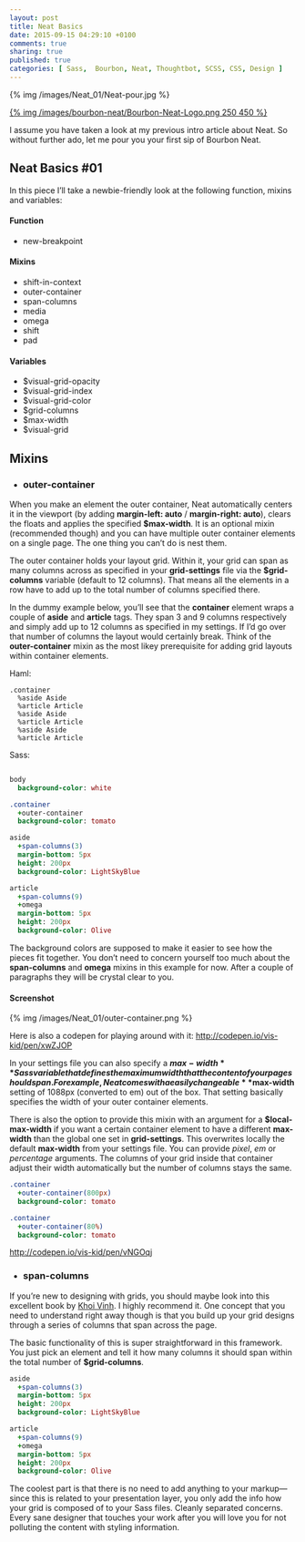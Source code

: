 ```yaml
---
layout: post
title: Neat Basics
date: 2015-09-15 04:29:10 +0100
comments: true
sharing: true
published: true 
categories: [ Sass,  Bourbon, Neat, Thoughtbot, SCSS, CSS, Design ]
---
```


{% img /images/Neat_01/Neat-pour.jpg %}

[{% img /images/bourbon-neat/Bourbon-Neat-Logo.png  250 450 %}](http://neat.bourbon.io/)

I assume you have taken a look at my previous intro article about Neat. So without further ado, let me pour you your first sip of Bourbon Neat. 

## Neat Basics #01

In this piece I’ll take a newbie-friendly look at the following function, mixins and variables:

#### Function
+ new-breakpoint

#### Mixins

+ shift-in-context
+ outer-container
+ span-columns
+ media
+ omega
+ shift
+ pad

#### Variables

+ $visual-grid-opacity
+ $visual-grid-index
+ $visual-grid-color
+ $grid-columns
+ $max-width
+ $visual-grid

## Mixins

+ ### outer-container

When you make an element the outer container, Neat automatically centers it in the viewport (by adding **margin-left: auto** / **margin-right: auto**), clears the floats and applies the specified **$max-width**. It is an optional mixin (recommended though) and you can have multiple outer container elements on a single page. The one thing you can’t do is nest them. 

The outer container holds your layout grid. Within it, your grid can span as many columns across as specified in your **grid-settings** file via the **$grid-columns** variable (default to 12 columns). That means all the elements in a row have to add up to the total number of columns specified there. 


In the dummy example below, you’ll see that the **container** element wraps a couple of **aside** and **article** tags. They span 3 and 9 columns respectively and simply add up to 12 columns as specified in my settings. If I’d go over that number of columns the layout would certainly break. Think of the **outer-container** mixin as the most likey prerequisite for adding grid layouts within container elements.

Haml:

``` haml
.container
  %aside Aside
  %article Article
  %aside Aside
  %article Article
  %aside Aside
  %article Article
```

Sass:

``` sass

body
  background-color: white

.container
  +outer-container
  background-color: tomato

aside
  +span-columns(3)
  margin-bottom: 5px
  height: 200px
  background-color: LightSkyBlue 

article
  +span-columns(9)
  +omega
  margin-bottom: 5px
  height: 200px
  background-color: Olive
```

The background colors are supposed to make it easier to see how the pieces fit together. You don’t need to concern yourself too much about the **span-columns** and **omega** mixins in this example for now. After a couple of paragraphs they will be crystal clear to you.

#### Screenshot

{% img /images/Neat_01/outer-container.png %}

Here is also a codepen for playing around with it:
http://codepen.io/vis-kid/pen/xwZJOP

In your settings file you can also specify a **$max-width** Sass variable that defines the maximum width that the content of your page should span. For example, Neat comes with a easily changeable **$max-width** setting of 1088px (converted to em) out of the box. That setting basically specifies the width of your outer container elements.

There is also the option to provide this mixin with an argument for a **$local-max-width** if you want a certain container element to have a different **max-width** than the global one set in **grid-settings**. This overwrites locally the default **max-width** from your settings file. You can provide *pixel*, *em* or *percentage* arguments. The columns of your grid inside that container adjust their width automatically but the number of columns stays the same.

```sass
.container
  +outer-container(800px)
  background-color: tomato
```
```sass
.container
  +outer-container(80%)
  background-color: tomato
```

http://codepen.io/vis-kid/pen/vNGOqj

+ ### span-columns

If you’re new to designing with grids, you should maybe look into this excellent book by [Khoi Vinh](http://www.subtraction.com/2010/11/05/i-wrote-a-book/). I highly recommend it. One concept that you need to understand right away though is that you build up your grid designs through a series of columns that span across the page. 

The basic functionality of this is super straightforward in this framework. You just pick an element and tell it how many columns it should span within the total number of **$grid-columns**. 

``` sass
aside
  +span-columns(3)
  margin-bottom: 5px
  height: 200px
  background-color: LightSkyBlue 

article
  +span-columns(9)
  +omega
  margin-bottom: 5px
  height: 200px
  background-color: Olive
```

The coolest part is that there is no need to add anything to your markup—since this is related to your presentation layer, you only add the info how your grid is composed of to your Sass files. Cleanly separated concerns. Every sane designer that touches your work after you will love you for not polluting the content with styling information.

